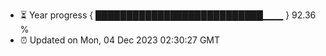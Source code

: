 - ⏳ Year progress { ███████████████████████████▁▁▁ } 92.36 %
- ⏰ Updated on Mon, 04 Dec 2023 02:30:27 GMT

